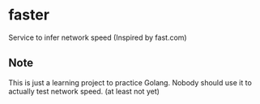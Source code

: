 # faster
Service to infer network speed (Inspired by fast.com)

## Note
This is just a learning project to practice Golang. Nobody should use it to actually test network speed. (at least not yet)
